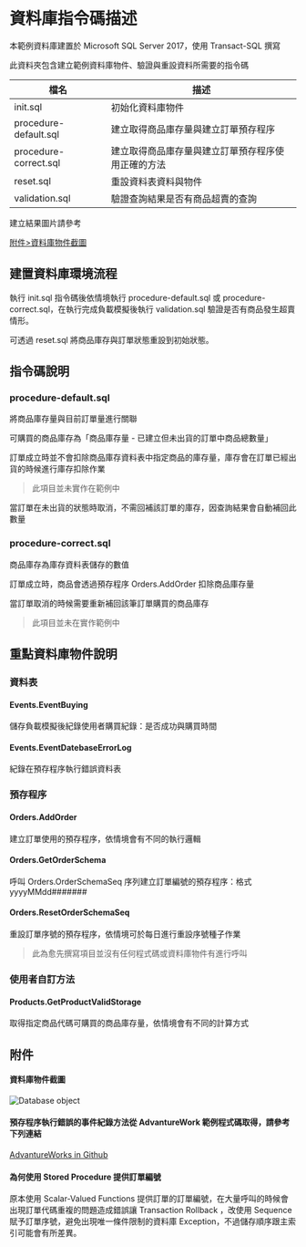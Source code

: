 # 資料庫指令碼描述

本範例資料庫建置於 Microsoft SQL Server 2017，使用 Transact-SQL 撰寫

此資料夾包含建立範例資料庫物件、驗證與重設資料所需要的指令碼

|檔名|描述|
|--|--|
|init.sql|初始化資料庫物件|
|procedure-default.sql|建立取得商品庫存量與建立訂單預存程序|
|procedure-correct.sql|建立取得商品庫存量與建立訂單預存程序使用正確的方法|
|reset.sql|重設資料表資料與物件|
|validation.sql|驗證查詢結果是否有商品超賣的查詢|

建立結果圖片請參考

[附件>資料庫物件截圖](#%E9%99%84%E4%BB%B6)

## 建置資料庫環境流程
執行 init.sql 指令碼後依情境執行 procedure-default.sql 或 procedure-correct.sql，在執行完成負載模擬後執行 validation.sql 驗證是否有商品發生超賣情形。

可透過 reset.sql 將商品庫存與訂單狀態重設到初始狀態。

## 指令碼說明

### procedure-default.sql

將商品庫存量與目前訂單量進行關聯

可購買的商品庫存為「商品庫存量 - 已建立但未出貨的訂單中商品總數量」

訂單成立時並不會扣除商品庫存資料表中指定商品的庫存量，庫存會在訂單已經出貨的時候進行庫存扣除作業

> 此項目並未實作在範例中

當訂單在未出貨的狀態時取消，不需回補該訂單的庫存，因查詢結果會自動補回此數量

### procedure-correct.sql

商品庫存為庫存資料表儲存的數值

訂單成立時，商品會透過預存程序 Orders.AddOrder 扣除商品庫存量

當訂單取消的時候需要重新補回該筆訂單購買的商品庫存

> 此項目並未在實作範例中

## 重點資料庫物件說明

### 資料表
#### Events.EventBuying
儲存負載模擬後紀錄使用者購買紀錄：是否成功與購買時間

#### Events.EventDatebaseErrorLog
紀錄在預存程序執行錯誤資料表

### 預存程序
#### Orders.AddOrder
建立訂單使用的預存程序，依情境會有不同的執行邏輯

#### Orders.GetOrderSchema
呼叫 Orders.OrderSchemaSeq 序列建立訂單編號的預存程序：格式 yyyyMMdd#######

#### Orders.ResetOrderSchemaSeq
重設訂單序號的預存程序，依情境可於每日進行重設序號種子作業
> 此為愈先撰寫項目並沒有任何程式碼或資料庫物件有進行呼叫

### 使用者自訂方法
#### Products.GetProductValidStorage
取得指定商品代碼可購買的商品庫存量，依情境會有不同的計算方式

## 附件

#### 資料庫物件截圖

![Database object](https://raw.githubusercontent.com/txstudio/eShopPanicBuyingSimulatorUseStoreProcedure/master/screenshot/db-objects.gif)

#### 預存程序執行錯誤的事件紀錄方法從 AdvantureWork 範例程式碼取得，請參考下列連結

[AdvantureWorks in Github](https://github.com/Microsoft/sql-server-samples/blob/master/samples/databases/adventure-works/oltp-install-script/instawdb.sql#L203)

#### 為何使用 Stored Procedure 提供訂單編號

原本使用 Scalar-Valued Functions 提供訂單的訂單編號，在大量呼叫的時候會出現訂單代碼重複的問題造成錯誤讓 Transaction Rollback ，改使用 Sequence 賦予訂單序號，避免出現唯一條件限制的資料庫 Exception，不過儲存順序跟主索引可能會有所差異。
